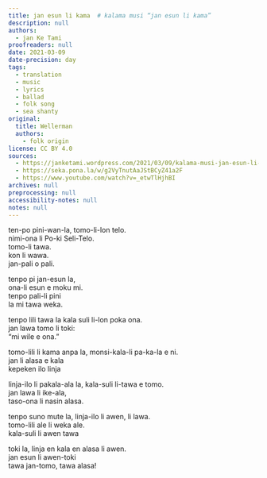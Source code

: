 ```yaml
---
title: jan esun li kama  # kalama musi “jan esun li kama”
description: null
authors:
  - jan Ke Tami
proofreaders: null
date: 2021-03-09
date-precision: day
tags:
  - translation
  - music
  - lyrics
  - ballad
  - folk song
  - sea shanty
original:
  title: Wellerman
  authors:
    - folk origin
license: CC BY 4.0
sources:
  - https://janketami.wordpress.com/2021/03/09/kalama-musi-jan-esun-li-kama/
  - https://seka.pona.la/w/g2VyTnutAaJStBCyZ41a2F
  - https://www.youtube.com/watch?v=_etwTlHjhBI
archives: null
preprocessing: null
accessibility-notes: null
notes: null
---
```


ten-po pini-wan-la, tomo-li-lon telo.  \
nimi-ona li Po-ki Seli-Telo.  \
tomo-li tawa.  \
kon li wawa.  \
jan-pali o pali.

tenpo pi jan-esun la,  \
ona-li esun e moku mi.  \
tenpo pali-li pini  \
la mi tawa weka.

tenpo lili tawa la kala suli li-lon poka ona.  \
jan lawa tomo li toki:  \
“mi wile e ona.”

tomo-lili li kama anpa la, monsi-kala-li pa-ka-la e ni.  \
jan li alasa e kala  \
kepeken ilo linja

linja-ilo li pakala-ala la, kala-suli li-tawa e tomo.  \
jan lawa li ike-ala,  \
taso-ona li nasin alasa.

tenpo suno mute la, linja-ilo li awen, li lawa.  \
tomo-lili ale li weka ale.  \
kala-suli li awen tawa

toki la, linja en kala en alasa li awen.  \
jan esun li awen-toki  \
tawa jan-tomo, tawa alasa!
